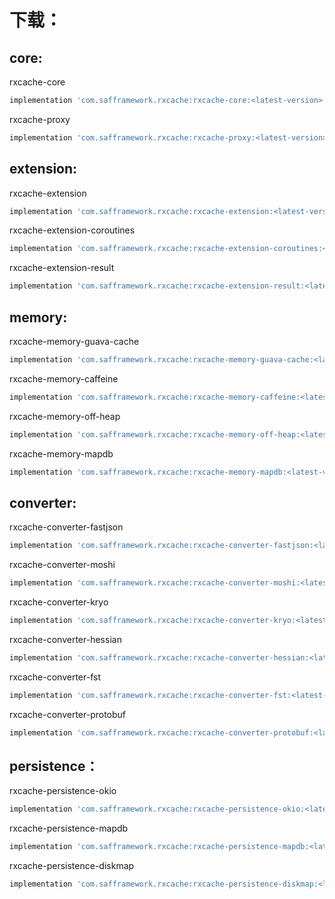 # 下载：

## core:

rxcache-core

```groovy
implementation 'com.safframework.rxcache:rxcache-core:<latest-version>'
```

rxcache-proxy

```groovy
implementation 'com.safframework.rxcache:rxcache-proxy:<latest-version>'
```

## extension:

rxcache-extension

```groovy
implementation 'com.safframework.rxcache:rxcache-extension:<latest-version>'
```

rxcache-extension-coroutines

```groovy
implementation 'com.safframework.rxcache:rxcache-extension-coroutines:<latest-version>'
```

rxcache-extension-result

```groovy
implementation 'com.safframework.rxcache:rxcache-extension-result:<latest-version>'
```

## memory:

rxcache-memory-guava-cache

```groovy
implementation 'com.safframework.rxcache:rxcache-memory-guava-cache:<latest-version>'
```

rxcache-memory-caffeine

```groovy
implementation 'com.safframework.rxcache:rxcache-memory-caffeine:<latest-version>'
```

rxcache-memory-off-heap

```groovy
implementation 'com.safframework.rxcache:rxcache-memory-off-heap:<latest-version>'
```

rxcache-memory-mapdb

```groovy
implementation 'com.safframework.rxcache:rxcache-memory-mapdb:<latest-version>'
```


## converter:

rxcache-converter-fastjson

```groovy
implementation 'com.safframework.rxcache:rxcache-converter-fastjson:<latest-version>'
```

rxcache-converter-moshi

```groovy
implementation 'com.safframework.rxcache:rxcache-converter-moshi:<latest-version>'
```

rxcache-converter-kryo

```groovy
implementation 'com.safframework.rxcache:rxcache-converter-kryo:<latest-version>'
```

rxcache-converter-hessian

```groovy
implementation 'com.safframework.rxcache:rxcache-converter-hessian:<latest-version>'
```

rxcache-converter-fst

```groovy
implementation 'com.safframework.rxcache:rxcache-converter-fst:<latest-version>'
```

rxcache-converter-protobuf

```groovy
implementation 'com.safframework.rxcache:rxcache-converter-protobuf:<latest-version>'
```

## persistence：

rxcache-persistence-okio

```groovy
implementation 'com.safframework.rxcache:rxcache-persistence-okio:<latest-version>'
```

rxcache-persistence-mapdb

```groovy
implementation 'com.safframework.rxcache:rxcache-persistence-mapdb:<latest-version>'
```

rxcache-persistence-diskmap

```groovy
implementation 'com.safframework.rxcache:rxcache-persistence-diskmap:<latest-version>'
```